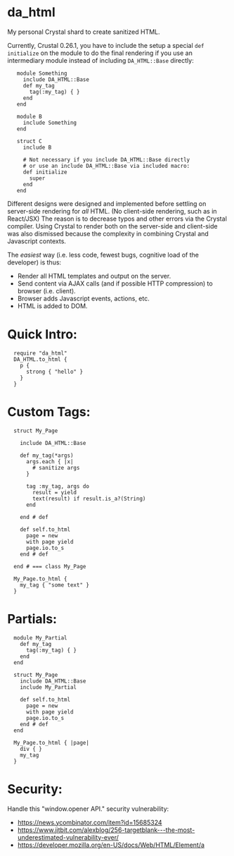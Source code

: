 
da\_html
=========

My personal Crystal shard to create sanitized HTML.

Currently, Crustal 0.26.1, you have to include the
setup a special `def initialize` on the module to
do the final rendering if you use an intermediary module
instead of including `DA_HTML::Base` directly:

```crystal
   module Something
     include DA_HTML::Base
     def my_tag
       tag(:my_tag) { }
     end
   end

   module B
     include Something
   end

   struct C
     include B

     # Not necessary if you include DA_HTML::Base directly
     # or use an include DA_HTML::Base via included macro:
     def initialize
       super
     end
   end

```

Different designs were designed and implemented before settling
on server-side rendering for *all* HTML. (No client-side rendering, such as in React/JSX)
The reason is to decrease typos and other errors via the Crystal compiler.
Using Crystal to render both on the server-side and client-side was also
dismissed because the complexity in combining Crystal and Javascript contexts.

The *easiest* way (i.e. less code, fewest bugs, cognitive load of the developer) is thus:
  * Render all HTML templates and output on the server.
  * Send content via AJAX calls (and if possible HTTP compression) to browser (i.e. client).
  * Browser adds Javascript events, actions, etc.
  * HTML is added to DOM.


Quick Intro:
======

```Crystal
  require "da_html"
  DA_HTML.to_html {
    p {
      strong { "hello" }
    }
  }
```

Custom Tags:
=============

```Crystal
  struct My_Page

    include DA_HTML::Base

    def my_tag(*args)
      args.each { |x|
        # sanitize args
      }

      tag :my_tag, args do
        result = yield
        text(result) if result.is_a?(String)
      end

    end # def

    def self.to_html
      page = new
      with page yield
      page.io.to_s
    end # def

  end # === class My_Page

  My_Page.to_html {
    my_tag { "some text" }
  }
```

Partials:
=========

```Crystal
  module My_Partial
    def my_tag
      tag(:my_tag) { }
    end
  end

  struct My_Page
    include DA_HTML::Base
    include My_Partial

    def self.to_html
      page = new
      with page yield
      page.io.to_s
    end # def
  end

  My_Page.to_html { |page|
    div { }
    my_tag
  }
```

Security:
=========
Handle this "window.opener API." security vulnerability:

  * https://news.ycombinator.com/item?id=15685324
  * https://www.jitbit.com/alexblog/256-targetblank---the-most-underestimated-vulnerability-ever/
  *  https://developer.mozilla.org/en-US/docs/Web/HTML/Element/a

